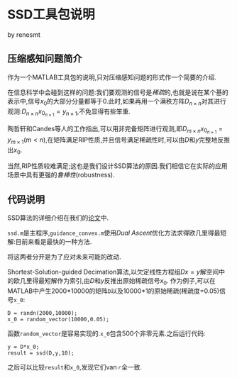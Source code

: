 # SSD工具包说明
by renesmt

## 压缩感知问题简介
作为一个MATLAB工具包的说明,只对压缩感知问题的形式作一个简要的介绍.


在信息科学中会碰到这样的问题:我们要观测的信号是*稀疏*的,也就是说在某个基的表示中,信号$x_0$的大部分分量都等于0.此时,如果再用一个满秩方阵$D_{n\times n}$对其进行观测:$D_{n\times n}x_{0_{n\times 1}}=y_{n\times 1}$,不免显得有些笨重.


陶哲轩和Candes等人的工作指出,可以用非完备矩阵进行观测,即$D_{m\times n}x_{0_{n\times 1}}=y_{m\times 1}$($m<n$),在矩阵满足RIP性质,并且信号满足稀疏性时,可以由$D$和$y$完整地反推出$x_0$.


当然,RIP性质较难满足;这也是我们设计SSD算法的原因.我们相信它在实际的应用场景中具有更强的*鲁棒性*(robustness).



## 代码说明
SSD算法的详细介绍在我们的[论文][1]中.


`ssd.m`是主程序,`guidance_convex.m`使用*Dual Ascent*优化方法求得欧几里得最短解:目前来看是最快的一种方法.


将这两者分开是为了应对未来可能的改动.


Shortest-Solution-guided Decimation算法,以欠定线性方程组$Dx=y$解空间中的欧几里得最短解作为索引,由$D$和$y$反推出原始稀疏信号$x_0$.
作为例子,可以在MATLAB中产生2000\*10000的矩阵`D`以及10000\*1的原始稀疏(稀疏度=0.05)信号`x_0`:

    D = randn(2000,10000);
    x_0 = random_vector(10000,0.05);

函数`random_vector`是容易实现的.`x_0`包含500个非零元素.之后运行代码:

    y = D*x_0;
    result = ssd(D,y,10);

之后可以比较`result`和`x_0`,发现它们van♂全一致.


  [1]: https://arxiv.org/abs/1709.08388
  
